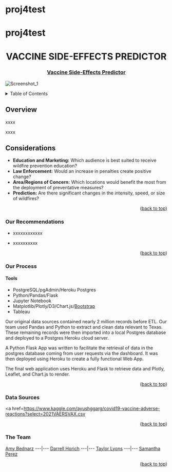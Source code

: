 # proj4test

# proj4test

<div id="top"></div>
<div align="center">
  
# VACCINE SIDE-EFFECTS PREDICTOR
### [Vaccine Side-Effects Predictor](https://dashboard.heroku.com/apps/utsaproject-4)
  
</div>

![Screenshot_1](https://user-images.githubusercontent.com/82190357/145136302-42974b9e-f8c7-43c9-9265-f7abf30b5730.png)

<!-- TABLE OF CONTENTS -->
<details>
  <summary>Table of Contents</summary>
  <ol>
    <li>
      <a href="#Overview">About The Project</a></li>
      <ul>
        <li><a href="#Considerations">Considerations</a></li>
      </ul>
    </li>
  <li><a href="#Our-Recommendations">Recommendations</a></li>
    <li><a href="#Process">Process</a></li>
      <ul>
         <li><a href="#Tools">Tools</a></li>
      </ul>
    <li><a href="#Data-Sources">Data Sources</a></li>
    <li><a href="#Team">Team</a></li>
  </ol>
</details>

## Overview

xxxx

xxxx 

## Considerations
- **Education and Marketing:** Which audience is best suited to receive wildfire prevention education?
- **Law Enforcement:** Would an increase in penalties create positive change?
- **Area/Regions of Concern:** Which locations would benefit the most from the deployment of preventative measures?
- **Prediction:** Are there significant changes in the intensity, speed, or size of wildfires?

<p align="right">(<a href="#top">back to top</a>)</p>


### Our Recommendations
- xxxxxxxxxxxx

- xxxxxxxxxx

<p align="right">(<a href="#top">back to top</a>)</p>

### Our Process

#### Tools
- PostgreSQL/pgAdmin/Heroku Postgres
- Python/Pandas/Flask
- Jupyter Notebook
- Matplotlib/Plotly/D3/Chart.js/[Bootstrap](https://getbootstrap.com)
- Tableau

Our original data sources contained nearly 2 million records before ETL. Our team used Pandas and Python to extract and clean data relevant to Texas. These remaining records were then imported into a local Postgres database and deployed to a Postgres Heroku cloud server. 

A Python Flask App was written to facilitate the retrieval of data in the postgres database coming from user requests via the dashboard. It was then deployed using Heroku to create a fully functional Web App.  

The final web application uses Heroku and Flask to retrieve data and Plotly, Leaflet, and Chart.js to render. 

<p align="right">(<a href="#top">back to top</a>)</p>

### Data Sources
 
<a href=https://www.kaggle.com/ayushggarg/covid19-vaccine-adverse-reactions?select=2021VAERSVAX.csv</a>
<br>

<p align="right">(<a href="#top">back to top</a>)</p>
  
### The Team
[Amy Bednarz](https://github.com/abednarz210) ---|--- [Darrell Horich](https://github.com/D11eleven) ---|--- [Taylor Lyons](https://github.com/taylorsyde) ---|--- [Samantha Perez](https://github.com/Sjenn257)
  
<p align="right">(<a href="#top">back to top</a>)</p>
